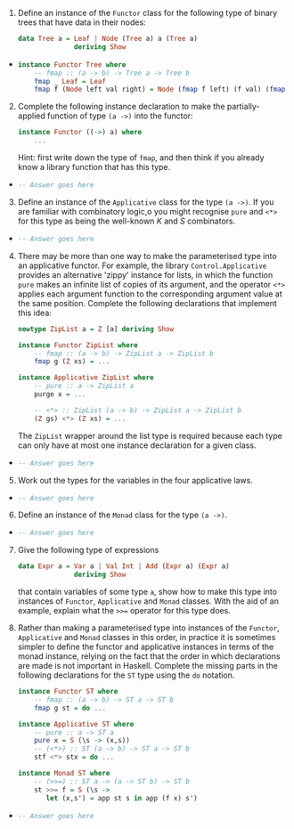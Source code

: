 1. Define an instance of the `Functor` class for the following type of binary trees that have data in their nodes:

    ```haskell
    data Tree a = Leaf | Node (Tree a) a (Tree a)
                  deriving Show
    ```

  * ```haskell
    instance Functor Tree where
        -- fmap :: (a -> b) -> Tree a -> Tree b
        fmap _ Leaf = Leaf
        fmap f (Node left val right) = Node (fmap f left) (f val) (fmap f right)
    ```
    

2. Complete the following instance declaration to make the partially-applied function of type `(a ->)` into the functor:

    ```haskell
    instance Functor ((->) a) where
        ...
    ```

    Hint: first write down the type of `fmap`, and then think if you already know a library function that has this type.

  * ```haskell
    -- Answer goes here
    ```

3. Define an instance of the `Applicative` class for the type `(a ->)`. If you are familiar with combinatory logic,o you might recognise `pure` and `<*>` for this type as being the well-known *K* and *S* combinators.

  * ```haskell
    -- Answer goes here
    ```

4. There may be more than one way to make the parameterised type into an applicative functor. For example, the library `Control.Applicative` provides an alternative 'zippy' instance for lists, in which the function `pure` makes an infinite list of copies of its argument, and the operator `<*>` applies each argument function to the corresponding argument value at the same position. Complete the following declarations that implement this idea:

    ```haskell
    newtype ZipList a = Z [a] deriving Show

    instance Functor ZipList where
        -- fmap :: (a -> b) -> ZipList a -> ZipList b
        fmap g (Z xs) = ...
    
    instance Applicative ZipList where
        -- pure :: a -> ZipList a
        purge x = ...

        -- <*> :: ZipList (a -> b) -> ZipList a -> ZipList b
        (Z gs) <*> (Z xs) = ...
    ```

    The `ZipList` wrapper around the list type is required because each type can only have at most one instance declaration for a given class.

  * ```haskell
    -- Answer goes here
    ```
5. Work out the types for the variables in the four applicative laws.

  * ```haskell
    -- Answer goes here
    ```

6. Define an instance of the `Monad` class for the type `(a ->)`.

  * ```haskell
    -- Answer goes here
    ```

7. Give the following type of expressions

    ```haskell
    data Expr a = Var a | Val Int | Add (Expr a) (Expr a)
                  deriving Show
    ```

    that contain variables of some type `a`, show how to make this type into instances of `Functor`, `Applicative` and `Monad` classes. With the aid of an example, explain what the `>>=` operator for this type does.

8. Rather than making a parameterised type into instances of the `Functor`, `Applicative` and `Monad` classes in this order, in practice it is sometimes simpler to define the functor and applicative instances in terms of the monad instance, relying on the fact that the order in which declarations are made is not important in Haskell. Complete the missing parts in the following declarations for the `ST` type using the `do` notation.

    ```haskell
    instance Functor ST where
        -- fmap :: (a -> b) -> ST a -> ST b
        fmap g st = do ...

    instance Applicative ST where
        -- pure :: a -> ST a
        pure x = S (\s -> (x,s))
        -- (<*>) :: ST (a -> b) -> ST a -> ST b
        stf <*> stx = do ...

    instance Monad ST where
        -- (>>=) :: ST a -> (a -> ST b) -> ST b
        st >>= f = S (\s ->
           let (x,s') = app st s in app (f x) s')
    ```

  * ```haskell
    -- Answer goes here
    ```
